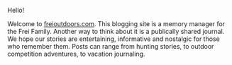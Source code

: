 Hello!

Welcome to [freioutdoors.com](freioutdoors.com).  This blogging site is a memory manager for the Frei Family.  Another way to think about it is a publically shared journal.  We hope our stories are entertaining, informative and nostalgic for those who remember them.  Posts can range from hunting stories, to outdoor competition adventures, to vacation journaling.

